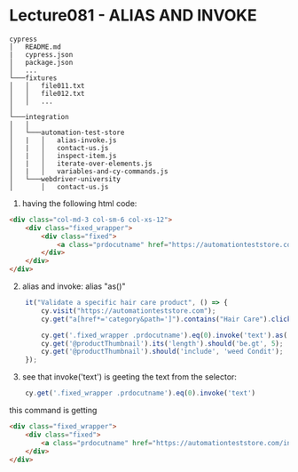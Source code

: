 # Lecture081 - ALIAS AND INVOKE

```
cypress
│   README.md
|   cypress.json
│   package.json    
│   ...
└───fixtures
│   │   file011.txt
│   │   file012.txt
│   │   ...
│   
└───integration
│   │   
│   └───automation-test-store
│   |   │   alias-invoke.js
│   |   │   contact-us.js
│   |   │   inspect-item.js
│   |   │   iterate-over-elements.js
│   |   │   variables-and-cy-commands.js
│   └───webdriver-university
│       │   contact-us.js
```

1. having the following html code:
```html
<div class="col-md-3 col-sm-6 col-xs-12">
	<div class="fixed_wrapper">
		<div class="fixed">
			<a class="prdocutname" href="https://automationteststore.com/index.php?rt=product/product&amp;path=52&amp;product_id=69" title="Seaweed Conditioner">Seaweed Conditioner</a>
		</div>
	</div>
</div>
```

2. alias and invoke:
alias "as()"

```javascript
    it("Validate a specific hair care product", () => {
        cy.visit("https://automationteststore.com");
        cy.get("a[href*='category&path=']").contains("Hair Care").click();

        cy.get('.fixed_wrapper .prdocutname').eq(0).invoke('text').as('productThumbnail');
        cy.get('@productThumbnail').its('length').should('be.gt', 5);
        cy.get('@productThumbnail').should('include', 'weed Condit');
    });
```

3. see that invoke('text') is geeting the text from the selector:
```javascript
    cy.get('.fixed_wrapper .prdocutname').eq(0).invoke('text')
```
this command is getting
```html
<div class="fixed_wrapper">
	<div class="fixed">
		<a class="prdocutname" href="https://automationteststore.com/index.php?rt=product/product&amp;path=52&amp;product_id=69" title="Seaweed Conditioner">Seaweed Conditioner</a>
	</div>
</div>
```
